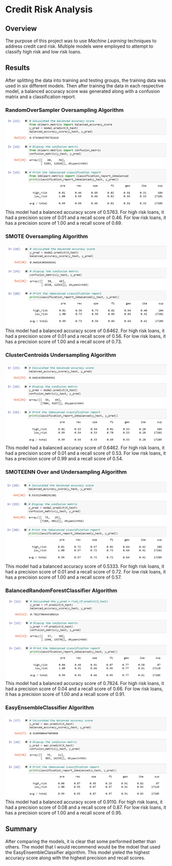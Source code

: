# Credit Risk Analysis
## Overview 
The purpose of this project was to use *Machine Learning* techniques to address credit card risk. Multiple models were employed to attempt to classify high risk and low risk loans. 

## Results
After splitting the data into training and testing groups, the training data was used in six different models. Then after training the data in each respective model, a balanced accuracy score was generated along with a confusion matrix and a classification report. 
### RandomOverSampler Oversampling Algorithm
![naive random oversampling](https://github.com/naomishields/Credit_Risk_Analysis/blob/main/Resources/naive_random_oversampling.png)
This model had a balanced accuracy score of 0.5763. For high risk loans, it had a precision score of 0.01 and a recall score of 0.46. For low risk loans, it has a precision score of 1.00 and a recall score of 0.69.
### SMOTE Oversampling Algorithm
![smote](https://github.com/naomishields/Credit_Risk_Analysis/blob/main/Resources/smote_oversampling.png)
This model had a balanced accuracy score of 0.6462. For high risk loans, it had a precision score of 0.01 and a recall score of 0.56. For low risk loans, it has a precision score of 1.00 and a recall score of 0.73.
### ClusterCentroids Undersampling Algorithm
![undersampling](https://github.com/naomishields/Credit_Risk_Analysis/blob/main/Resources/undersampling.png)
This model had a balanced accuracy score of 0.6462. For high risk loans, it had a precision score of 0.01 and a recall score of 0.53. For low risk loans, it has a precision score of 0.99 and a recall score of 0.54.
### SMOTEENN Over and Undersampling Algorithm
![combinatorial](https://github.com/naomishields/Credit_Risk_Analysis/blob/main/Resources/combination.png)
This model had a balanced accuracy score of 0.5333. For high risk loans, it had a precision score of 0.01 and a recall score of 0.72. For low risk loans, it has a precision score of 1.00 and a recall score of 0.57.
### BalancedRandomForestClassifier Algorithm
![balanced rf](https://github.com/naomishields/Credit_Risk_Analysis/blob/main/Resources/balanced_rf.png)
This model had a balanced accuracy score of 0.7824. For high risk loans, it had a precision score of 0.04 and a recall score of 0.66. For low risk loans, it has a precision score of 1.00 and a recall score of 0.91.
### EasyEnsembleClassifier Algorithm
![eec](https://github.com/naomishields/Credit_Risk_Analysis/blob/main/Resources/eec.png)
This model had a balanced accuracy score of 0.9110. For high risk loans, it had a precision score of 0.08 and a recall score of 0.87. For low risk loans, it has a precision score of 1.00 and a recall score of 0.95.

## Summary
After comparing the models, it is clear that some performed better than others. The model that I would recommend would be the mdoel that used the EasyEnsembleClassifier algorithm. This model yieled the highest accuracy score along with the highest precision and recall scores. 
